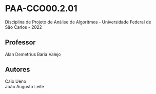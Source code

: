 # PAA-CCO00.2.01
Disciplina de Projeto de Análise de Algoritmos - Universidade Federal de São Carlos - 2022

## Professor
Alan Demetrius Baria Valejo

## Autores
Caio Ueno  
João Augusto Leite